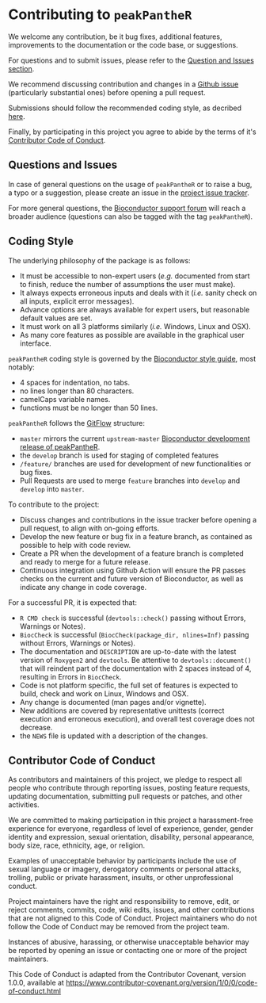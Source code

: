 # Contributing to `peakPantheR`

We welcome any contribution, be it bug fixes, additional features, improvements to the documentation or the code base, or suggestions.

For questions and to submit issues, please refer to the [Question and Issues section](##Questions-and-Issues).

We recommend discussing contribution and changes in a [Github issue](https://github.com/phenomecentre/peakPantheR/issues/) (particularly substantial ones) before opening a pull request.

Submissions should follow the recommended coding style, as decribed [here](##Coding-Style).

Finally, by participating in this project you agree to abide by the terms of it's [Contributor Code of Conduct](##Contributor-Code-of-Conduct).


## Questions and Issues

In case of general questions on the usage of `peakPantheR` or to raise a bug, a typo or a suggestion, please create an issue in the [project issue tracker](https://github.com/phenomecentre/peakPantheR/issues/). 

For more general questions, the [Bioconductor support forum](https://support.bioconductor.org/) will reach a broader audience (questions can also be tagged with the tag `peakPantheR`). 


## Coding Style

The underlying philosophy of the package is as follows:
* It must be accessible to non-expert users (_e.g._ documented from start to finish, reduce the number of assumptions the user must make).
* It always expects erroneous inputs and deals with it (_i.e._ sanity check on all inputs, explicit error messages).
* Advance options are always available for expert users, but reasonable default values are set.
* It must work on all 3 platforms similarly (_i.e._ Windows, Linux and OSX).
* As many core features as possible are available in the graphical user interface.

`peakPantheR` coding style is governed by the [Bioconductor style guide](https://bioconductor.org/developers/how-to/coding-style/), most notably:
* 4 spaces for indentation, no tabs.
* no lines longer than 80 characters.
* camelCaps variable names.
* functions must be no longer than 50 lines.

`peakPantheR` follows the [GitFlow](https://datasift.github.io/gitflow/IntroducingGitFlow.html) structure:
* `master` mirrors the current `upstream-master` [Bioconductor development release of peakPantheR](http://bioconductor.org/packages/devel/bioc/html/peakPantheR.html).
* the `develop` branch is used for staging of completed features
* `/feature/` branches are used for development of new functionalities or bug fixes.
* Pull Requests are used to merge `feature` branches into `develop` and `develop` into `master`.

To contribute to the project:
* Discuss changes and contributions in the issue tracker before opening a pull request, to align with on-going efforts.
* Develop the new feature or bug fix in a feature branch, as contained as possible to help with code review.
* Create a PR when the development of a feature branch is completed and ready to merge for a future release.
* Continuous integration using Github Action will ensure the PR passes checks on the current and future version of Bioconductor, as well as indicate any change in code coverage.

For a successful PR, it is expected that:
* `R CMD check` is successful (`devtools::check()` passing without Errors, Warnings or Notes).
* `BiocCheck` is successful (`BiocCheck(package_dir, nlines=Inf)` passing without Errors, Warnings or Notes). 
* The documentation and `DESCRIPTION` are up-to-date with the latest version of `Roxygen2` and `devtools`. Be attentive to `devtools::document()` that will reindent part of the documentation with 2 spaces instead of 4, resulting in Errors in `BiocCheck`.
* Code is not platform specific, the full set of features is expected to build, check and work on Linux, Windows and OSX.
* Any change is documented (man pages and/or vignette).
* New additions are covered by representative unittests (correct execution and erroneous execution), and overall test coverage does not decrease.
* the `NEWS` file is updated with a description of the changes.



## Contributor Code of Conduct

As contributors and maintainers of this project, we pledge to respect all people who contribute through reporting issues, posting feature requests, updating documentation, submitting pull requests or patches, and other activities.

We are committed to making participation in this project a harassment-free experience for everyone, regardless of level of experience, gender, gender identity and expression, sexual orientation, disability, personal appearance, body size, race, ethnicity, age, or religion.

Examples of unacceptable behavior by participants include the use of sexual language or imagery, derogatory comments or personal attacks, trolling, public or private harassment, insults, or other unprofessional conduct.

Project maintainers have the right and responsibility to remove, edit, or reject comments, commits, code, wiki edits, issues, and other contributions that are not aligned to this Code of Conduct. Project maintainers who do not follow the Code of Conduct may be removed from the project team.

Instances of abusive, harassing, or otherwise unacceptable behavior may be reported by opening an issue or contacting one or more of the project maintainers.

This Code of Conduct is adapted from the Contributor Covenant, version 1.0.0, available at https://www.contributor-covenant.org/version/1/0/0/code-of-conduct.html